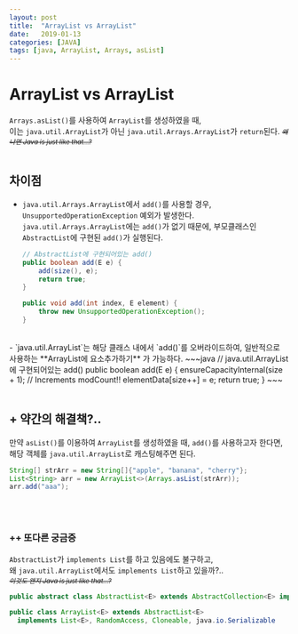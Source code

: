 ```yaml
---
layout: post
title:  "ArrayList vs ArrayList"
date:   2019-01-13
categories: [JAVA]
tags: [java, ArrayList, Arrays, asList]
---
```


# ArrayList vs ArrayList

`Arrays.asList()`를 사용하여 `ArrayList`를 생성하였을 때,  
이는 `java.util.ArrayList`가 아닌 `java.util.Arrays.ArrayList`가 `return`된다.  <small>*~~왜냐면 Java is just like that...?~~*</small>  
<br/>

## 차이점
- `java.util.Arrays.ArrayList`에서 `add()`를 사용할 경우, `UnsupportedOperationException` 예외가 발생한다.  
`java.util.Arrays.ArrayList`에는 `add()`가 없기 때문에, 부모클래스인 `AbstractList`에 구현된 `add()`가 실행된다.
    ~~~java
    // AbstractList에 구현되어있는 add()
    public boolean add(E e) {
        add(size(), e);
        return true;
    }

    public void add(int index, E element) {
        throw new UnsupportedOperationException();
    }
    ~~~  
<br/>
- `java.util.ArrayList`는 해당 클래스 내에서 `add()`를 오버라이드하여, 일반적으로 사용하는 **ArrayList에 요소추가하기** 가 가능하다.  
    ~~~java
    // java.util.ArrayList에 구현되어있는 add()
    public boolean add(E e) {
        ensureCapacityInternal(size + 1);  // Increments modCount!!
        elementData[size++] = e;
        return true;
    }
    ~~~  
<br/><br/>


## + 약간의 해결책?..  
만약 `asList()`를 이용하여 `ArrayList`를 생성하였을 때, `add()`를 사용하고자 한다면, 해당 객체를 `java.util.ArrayList`로 캐스팅해주면 된다.
  ~~~java
  String[] strArr = new String[]{"apple", "banana", "cherry"};
  List<String> arr = new ArrayList<>(Arrays.asList(strArr));
  arr.add("aaa");
  ~~~  
<br/><br/>  


### ++ 또다른 궁금증  
`AbstractList`가 `implements List`를 하고 있음에도 불구하고,  
왜 `java.util.ArrayList`에서도 `implements List`하고 있을까?..  
<small>*~~이것도 왠지 Java is just like that...?~~*</small>  
~~~java
public abstract class AbstractList<E> extends AbstractCollection<E> implements List<E>
~~~  
~~~java
public class ArrayList<E> extends AbstractList<E>
  implements List<E>, RandomAccess, Cloneable, java.io.Serializable
~~~  
